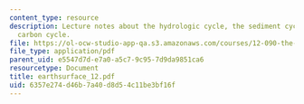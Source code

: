 ```yaml
---
content_type: resource
description: Lecture notes about the hydrologic cycle, the sediment cycle, and the
  carbon cycle.
file: https://ol-ocw-studio-app-qa.s3.amazonaws.com/courses/12-090-the-environment-of-the-earths-surface-spring-2007/6357e274d46b7a40d8d54c11be3bf16f_earthsurface_12.pdf
file_type: application/pdf
parent_uid: e5547d7d-e7a0-a5c7-9c95-7d9da9851ca6
resourcetype: Document
title: earthsurface_12.pdf
uid: 6357e274-d46b-7a40-d8d5-4c11be3bf16f
---
```

